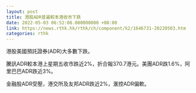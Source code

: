 ```yaml
---
layout: post
title: 港股ADR普遍較本港收市下跌
date: 2022-05-03 06:52:08.000000000 +08:00
link: https://news.rthk.hk/rthk/ch/component/k2/1646731-20220503.htm
categories: rthk
---
```


港股美國預託證券(ADR)大多數下跌。

騰訊ADR較本港上星期五收市跌近2%，折合報370.7港元。美團ADR跌1.6%，阿里巴巴ADR跌近3%。

金融股ADR受壓，港交所及友邦ADR跌近2%，滙控ADR偏軟。
